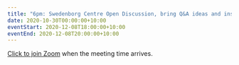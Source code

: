 ```yaml
---
title: "6pm: Swedenborg Centre Open Discussion, bring Q&A ideas and insights about inner life"
date: 2020-10-30T00:00:00+10:00
eventStart: 2020-12-08T18:00:00+10:00
eventEnd: 2020-12-08T20:00:00+10:00
---
```


[Click to join Zoom](https://us02web.zoom.us/j/124469612?pwd=NjlOZ3RpU2NWV1g1a2Zmb29ZL3ZsQT09) when the meeting time arrives.